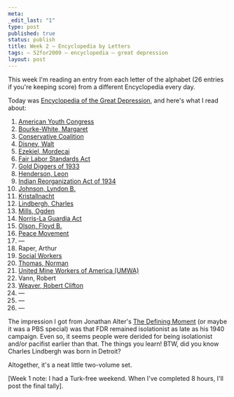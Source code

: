 ```yaml
--- 
meta: 
_edit_last: "1" 
type: post 
published: true 
status: publish 
title: Week 2 — Encyclopedia by Letters 
tags: — 52for2009 — encyclopedia — great depression 
layout: post 
--- 
```


This week I'm reading an entry from each letter of the alphabet (26 entries if you're keeping score) from a different Encyclopedia every day.

Today was [Encyclopedia of the Great Depression](http://www.worldcat.org/oclc/52203085?tab=details#tabs), and here's what I read about: 

  1. [American Youth Congress](http://en.wikipedia.org/wiki/American_Youth_Congress)
  2. [Bourke-White, Margaret](http://en.wikipedia.org/wiki/Margaret_Bourke-White)
  3. [Conservative Coalition](http://en.wikipedia.org/wiki/Conservative_Coalition)
  4. [Disney, Walt](http://en.wikipedia.org/wiki/Walt_Disney)
  5. [Ezekiel, Mordecai](http://en.wikipedia.org/wiki/Mordecai_Ezekiel)
  6. [Fair Labor Standards Act](http://en.wikipedia.org/wiki/Fair_Labor_Standards_Act)
  7. [Gold Diggers of 1933](http://en.wikipedia.org/wiki/Gold_Diggers_of_1933)
  8. [Henderson, Leon](http://en.wikipedia.org/wiki/Leon_Henderson)
  9. [Indian Reorganization Act of 1934](http://en.wikipedia.org/wiki/Indian_Reorganization_Act_of_1934)
  10. [Johnson, Lyndon B.](http://en.wikipedia.org/wiki/Lyndon_B_Johnson)
  11. [Kristallnacht](http://en.wikipedia.org/wiki/Kristallnacht)
  12. [Lindbergh, Charles](http://en.wikipedia.org/wiki/Charles_Lindbergh)
  13. [Mills, Ogden](http://en.wikipedia.org/wiki/Ogden_Mills)
  14. [Norris-La Guardia Act](http://en.wikipedia.org/wiki/Norris-La_Guardia_Act)
  15. [Olson, Floyd B.](http://en.wikipedia.org/wiki/Floyd_B._Olson)
  16. [Peace Movement](http://en.wikipedia.org/wiki/Peace_Movement#The_1930s:_The_Rise_of_the_Peace_Movement_from_World_War_I)
  17. —
  18. Raper, Arthur
  19. [Social Workers](http://en.wikipedia.org/wiki/History_of_social_work)
  20. [Thomas, Norman](http://en.wikipedia.org/wiki/Norman_Thomas)
  21. [United Mine Workers of America (UMWA)](http://en.wikipedia.org/wiki/United_Mine_Workers)
  22. Vann, Robert
  23. [Weaver, Robert Clifton](http://en.wikipedia.org/wiki/Robert_Clifton_Weaver)
  24. —
  25. —
  26. —

The impression I got from Jonathan Alter's [The Defining Moment](http://www.worldcat.org/oclc/63680088?tab=details#tabs) (or maybe it was a PBS special) was that FDR remained isolationist as late as his 1940 campaign. Even so, it seems people were derided for being isolationist and/or pacifist earlier than that. The things you learn! BTW, did you know Charles Lindbergh was born in Detroit?

Altogether, it's a neat little two-volume set.

[Week 1 note: I had a Turk-free weekend. When I've completed 8 hours, I'll post the final tally].